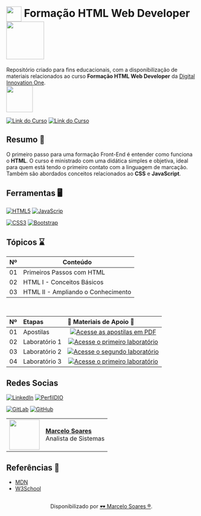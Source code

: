<h1>
    <a href="https://www.dio.me/">
     <img align="center" width="40px" src="https://hermes.digitalinnovation.one/assets/diome/logo-minimized.png"></a>
    <span> Formação HTML Web Developer</span>
    <img align="center" width="100px" src="https://hermes.dio.me/tracks/62ed1f1d-8d76-4bbc-905f-e73d20cb82f5.png">    
</h1>

Repositório criado para fins educacionais, com a disponibilização de materiais relacionados ao curso **Formação HTML Web Developer** da [Digital Innovation One](https://www.dio.me/). 
<br>
<img width="70px" background-color="black" src="https://hermes.digitalinnovation.one/assets/diome/logo.svg">

[![Link do Curso](https://img.shields.io/badge/▶-000?style=for-the-badge&logo=movie&logoColor=E94D5F)](https://web.dio.me/track/formacao-html-web-developer) 
[![Link do Curso](https://img.shields.io/badge/Acesse%20o%20Curso%20na%20Plataforma-E94D5F?style=for-the-badge)](https://web.dio.me/track/formacao-html-web-developer) 

## Resumo 🎯

O primeiro passo para uma formação Front-End é entender como funciona o **HTML**. O curso é ministrado com uma didática simples e objetiva, ideal para quem está tendo o primeiro contato com a linguagem de marcação. Também são abordados conceitos relacionados ao **CSS** e **JavaScript**.

## Ferramentas 🖥️

[![HTML5](https://img.shields.io/badge/HTML5-E34F26?style=for-the-badge&logo=html5&logoColor=white)](https://www.w3schools.com/html/default.asp)
[![JavaScrip](https://img.shields.io/badge/JavaScript-F7DF1E?style=for-the-badge&logo=javascript&logoColor=black)](https://developer.mozilla.org/pt-BR/docs/Web/JavaScript)

[![CSS3](https://img.shields.io/badge/CSS3-1572B6?style=for-the-badge&logo=css3&logoColor=white)](https://www.w3schools.com/css/default.asp)
[![Bootstrap](https://img.shields.io/badge/Bootstrap-000?style=for-the-badge&logo=bootstrap&logoColor=30A3DC)](https://www.w3schools.com/bootstrap/bootstrap_ver.asp)


## Tópicos ⌛

| Nº |     Conteúdo      |
| -- | ----------------- |
| 01 | Primeiros Passos com HTML  |
| 02 | HTML I - Conceitos Básicos | 
| 03 | HTML II - Ampliando o Conhecimento | 

<br>
<table>
  <thead>
    <tr align="left">
      <th>Nº</th>
      <th>Etapas</th>
      <th>📖 Materiais de Apoio 📖</th>
    </tr>
  </thead>
  <tbody align="left">
    <tr>
      <td>01</td>
      <td>Apostilas</td>
      <td align="center">
        <a href="https://github.com/Mdsoare/html-web-developer/tree/main/01-apoio">
           <img align="center" alt="Acesse as apostilas em PDF" src="https://img.shields.io/badge/clique%20aqui-30A3DC?style=for-the-badge">
        </a>
      </td>
    </tr>
    <tr>
      <td>02</td>
      <td>Laboratório 1</td>
      <td align="center">
        <a href="https://github.com/Mdsoare/html-web-developer/tree/main/02-laboratorio">
           <img align="center" alt="Acesse o primeiro laboratório" src="https://img.shields.io/badge/clique%20aqui-E94D5F?style=for-the-badge">
        </a>
      </td>
    </tr>
    <tr>
      <td>03</td>
      <td>Laboratório 2</td>
      <td align="center">
        <a href="https://github.com/Mdsoare/html-web-developer/tree/main/03-laboratorio">
           <img align="center" alt="Acesse o segundo laboratório" src="https://img.shields.io/badge/clique%20aqui-30A3DC?style=for-the-badge">
        </a>
      </td>
    </tr>
    <tr>
      <td>04</td>
      <td>Laboratório 3</td>
      <td align="center">
        <a href="https://github.com/Mdsoare/html-web-developer/tree/main/04-laboratorio">
           <img align="center" alt="Acesse o primeiro laboratório" src="https://img.shields.io/badge/clique%20aqui-E94D5F?style=for-the-badge">
        </a>
      </td>
    </tr>
  </tbody>
  <tfoot></tfoot>
</table>

## Redes Socias

[![LinkedIn](https://img.shields.io/badge/LinkedIn-0077B5?style=for-the-badge&logo=linkedin&logoColor=white)](https://www.linkedin.com/in/marcelodsoares/) 
[![PerfilDIO](https://img.shields.io/badge/DIO-0077B5?style=for-the-badge&logo=dio&logoColor=white)](https://web.dio.me/users/marcelo_soares92)

[![GitLab](https://img.shields.io/badge/GitLab-000?style=for-the-badge&logo=gitlab&logoColor=E94D5F)](https://gitlab.com/Mdsoare/)
[![GitHub](https://img.shields.io/badge/GitHub-000?style=for-the-badge&logo=github&logoColor=30A3DC)](https://github.com/Mdsoare/)


<table>
  <tr>
    <td>
      <img width="80px" align="center" src="https://avatars.githubusercontent.com/Mdsoare"/>
    </td>
    <td align="left">
      <a href="https://github.com/Mdsoare">
        <span><b>Marcelo Soares</b></span>
      </a>
      <br>
      <span>Analista de Sistemas</span>
    </td>
  </tr>
</table>

## Referências 🔎
- [MDN](https://developer.mozilla.org/pt-BR/)
- [W3School](https://www.w3schools.com/)

##
<div align="center">Disponibilizado por <a href="https://github.com/Mdsoare">🕶 Marcelo Soares ®</a>.</div>